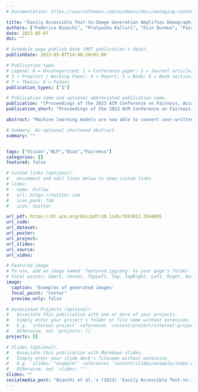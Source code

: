 ```yaml
---
# Documentation: https://sourcethemes.com/academic/docs/managing-content/

title: "Easily Accessible Text-to-Image Generation Amplifies Demographic Stereotypes at Large Scale"
authors: ["Federico Bianchi", "Pratyusha Kalluri", "Esin Durmus", "Faisal Ladhak", "Myra Cheng", "Debora Nozza", "Tatsunori Hashimoto", "Dan Jurafsky", "James Zou", "Aylin Caliskan"]
date: 2023-05-07
doi: ""

# Schedule page publish date (NOT publication's date).
publishDate: 2023-05-07T14:48:20+01:00

# Publication type.
# Legend: 0 = Uncategorized; 1 = Conference paper; 2 = Journal article;
# 3 = Preprint / Working Paper; 4 = Report; 5 = Book; 6 = Book section;
# 7 = Thesis; 8 = Patent
publication_types: ["1"]

# Publication name and optional abbreviated publication name.
publication: "[Proceedings of the 2023 ACM Conference on Fairness, Accountability, and Transparency - FAACT 2023](https://facctconference.org/2023/)"
publication_short: "Proceedings of the 2023 ACM Conference on Fairness, Accountability, and Transparency - FAACT 2023"

abstract: "Machine learning models are now able to convert user-written text descriptions into naturalistic images. These models are available to anyone online and are being used to generate millions of images a day. We investigate these models and find that they amplify dangerous and complex stereotypes. Moreover, we find that the amplified stereotypes are difficult to predict and not easily mitigated by users or model owners. The extent to which these image-generation models perpetuate and amplify stereotypes and their mass deployment is cause for serious concern."

# Summary. An optional shortened abstract.
summary: ""


tags: ["Vision","NLP","Bias","Fairness"]
categories: []
featured: false

# Custom links (optional).
#   Uncomment and edit lines below to show custom links.
# links:
# - name: Follow
#   url: https://twitter.com
#   icon_pack: fab
#   icon: twitter

url_pdf: https://dl.acm.org/doi/pdf/10.1145/3593013.3594095
url_code:
url_dataset:
url_poster:
url_project:
url_slides:
url_source:
url_video:

# Featured image
# To use, add an image named `featured.jpg/png` to your page's folder.
# Focal points: Smart, Center, TopLeft, Top, TopRight, Left, Right, BottomLeft, Bottom, BottomRight.
image:
  caption: 'Examples of generated images'
  focal_point: "Center"
  preview_only: false

# Associated Projects (optional).
#   Associate this publication with one or more of your projects.
#   Simply enter your project's folder or file name without extension.
#   E.g. `internal-project` references `content/project/internal-project/index.md`.
#   Otherwise, set `projects: []`.
projects: []

# Slides (optional).
#   Associate this publication with Markdown slides.
#   Simply enter your slide deck's filename without extension.
#   E.g. `slides: "example"` references `content/slides/example/index.md`.
#   Otherwise, set `slides: ""`.
slides: ""
socialmedia_post: "Bianchi et al.'s (2023) 'Easily Accessible Text-to-Image Generation Amplifies Demographic Stereotypes at Large Scale' reveals text-to-image models amplify stereotypes."
---
```

